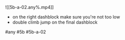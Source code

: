 

![[5b-a-02.any%.mp4]]

* on the right dashblock make sure you're not too low
* double climb jump on the final dashblock

#any #5b #5b-a-02
